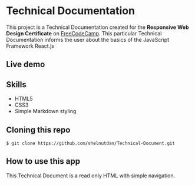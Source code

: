 # Technical Documentation
This project is a Technical Documentation created for the **Responsive Web Design Certificate** on [FreeCodeCamp](https://learn.freecodecamp.org/). This particular Technical Documentation  informs the user about the basics of the JavaScript Framework React.js

## Live demo
[//]: # (live demo goes here)
## Skills
- HTML5
- CSS3
- Simple Markdown styling

## Cloning this repo
```
$ git clone https://github.com/shelnutdan/Technical-Document.git
```

## How to use this app
This Technical Document is a read only HTML with simple navigation. 
